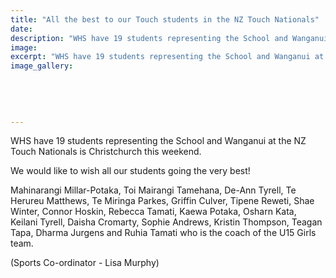```yaml
---
title: "All the best to our Touch students in the NZ Touch Nationals"
date: 
description: "WHS have 19 students representing the School and Wanganui at the NZ Touch Nationals is Christchurch this weekend."
image: 
excerpt: "WHS have 19 students representing the School and Wanganui at the NZ Touch Nationals is Christchurch this weekend."
image_gallery:
    
    
    
    
    
---
```


<p><span>WHS have 19 students representing the School and Wanganui at the NZ Touch Nationals is Christchurch this weekend. </span></p>
<p><span>We would like to wish all our students going the very best!</span></p>
<p><span>Mahinarangi Millar-Potaka, Toi Mairangi Tamehana, De-Ann Tyrell, Te Herureu Matthews, Te Miringa Parkes, Griffin Culver, Tipene Reweti, Shae Winter, Connor Hoskin, Rebecca Tamati, Kaewa Potaka, Osharn Kata, Keilani Tyrell, Daisha Cromarty, Sophie Andrews, Kristin Thompson, Teagan Tapa, Dharma Jurgens and Ruhia Tamati who is the coach of the U15 Girls team.</span></p>
<p><span>(Sports Co-ordinator - Lisa Murphy)</span></p>

